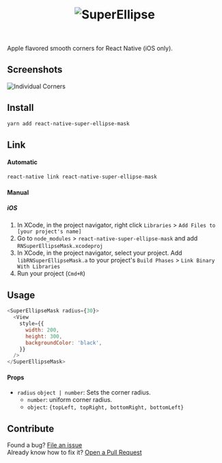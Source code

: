 <h1 align="center">
<img src="https://raw.githubusercontent.com/everdrone/react-native-super-ellipse-mask/master/media/banner.png" alt="SuperEllipse" />
<br/><br/>
</h1>

Apple flavored smooth corners for React Native (iOS only).

## Screenshots
![Individual Corners](https://raw.githubusercontent.com/everdrone/react-native-super-ellipse-mask/master/media/screenshot.png)

## Install

```bash
yarn add react-native-super-ellipse-mask
```

## Link

#### Automatic

```bash
react-native link react-native-super-ellipse-mask
```

#### Manual

##### iOS

1.  In XCode, in the project navigator, right click `Libraries` > `Add Files to [your project's name]`
2.  Go to `node_modules` > `react-native-super-ellipse-mask` and add `RNSuperEllipseMask.xcodeproj`
3.  In XCode, in the project navigator, select your project. Add `libRNSuperEllipseMask.a` to your project's `Build Phases` > `Link Binary With Libraries`
4.  Run your project (`Cmd+R`)

## Usage

```javascript
<SuperEllipseMask radius={30}>
  <View
    style={{
      width: 200,
      height: 300,
      backgroundColor: 'black',
    }}
  />
</SuperEllipseMask>
```

#### Props
- `radius` `object | number`: Sets the corner radius.
  - `number`: uniform corner radius.
  - `object`: `{topLeft, topRight, bottomRight, bottomLeft}`

## Contribute

Found a bug? [File an issue](https://github.com/everdrone/react-native-super-ellipse-mask/issues)  
Already know how to fix it? [Open a Pull Request](https://github.com/everdrone/react-native-super-ellipse-mask/pulls)
